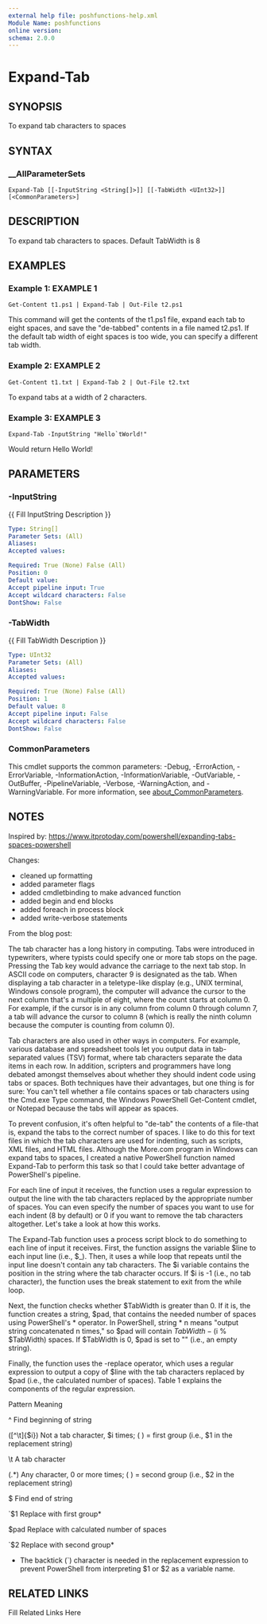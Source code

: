 ```yaml
---
external help file: poshfunctions-help.xml
Module Name: poshfunctions
online version: 
schema: 2.0.0
---
```


# Expand-Tab

## SYNOPSIS

To expand tab characters to spaces

## SYNTAX

### __AllParameterSets

```
Expand-Tab [[-InputString <String[]>]] [[-TabWidth <UInt32>]] [<CommonParameters>]
```

## DESCRIPTION

To expand tab characters to spaces.
Default TabWidth is 8


## EXAMPLES

### Example 1: EXAMPLE 1

```
Get-Content t1.ps1 | Expand-Tab | Out-File t2.ps1
```

This command will get the contents of the t1.ps1 file, expand each tab to eight
spaces, and save the "de-tabbed" contents in a file named t2.ps1.
If the default
tab width of eight spaces is too wide, you can specify a different tab width.





### Example 2: EXAMPLE 2

```
Get-Content t1.txt | Expand-Tab 2 | Out-File t2.txt
```

To expand tabs at a width of 2 characters.





### Example 3: EXAMPLE 3

```
Expand-Tab -InputString "Hello`tWorld!"
```

Would return
Hello   World!






## PARAMETERS

### -InputString

{{ Fill InputString Description }}

```yaml
Type: String[]
Parameter Sets: (All)
Aliases: 
Accepted values: 

Required: True (None) False (All)
Position: 0
Default value: 
Accept pipeline input: True
Accept wildcard characters: False
DontShow: False
```

### -TabWidth

{{ Fill TabWidth Description }}

```yaml
Type: UInt32
Parameter Sets: (All)
Aliases: 
Accepted values: 

Required: True (None) False (All)
Position: 1
Default value: 8
Accept pipeline input: False
Accept wildcard characters: False
DontShow: False
```


### CommonParameters

This cmdlet supports the common parameters: -Debug, -ErrorAction, -ErrorVariable, -InformationAction, -InformationVariable, -OutVariable, -OutBuffer, -PipelineVariable, -Verbose, -WarningAction, and -WarningVariable. For more information, see [about_CommonParameters](http://go.microsoft.com/fwlink/?LinkID=113216).

## NOTES

Inspired by: https://www.itprotoday.com/powershell/expanding-tabs-spaces-powershell

Changes:
* cleaned up formatting
* added parameter flags
* added cmdletbinding to make advanced function
* added begin and end blocks
* added foreach in process block
* added write-verbose statements

From the blog post:

The tab character has a long history in computing.
 Tabs were introduced in
typewriters, where typists could specify one or more tab stops on the page.
Pressing the Tab key would advance the carriage to the next tab stop.
 In ASCII
code on computers, character 9 is designated as the tab.
 When displaying a tab
character in a teletype-like display (e.g., UNIX terminal, Windows console
program), the computer will advance the cursor to the next column that's a
multiple of eight, where the count starts at column 0.
For example, if the
cursor is in any column from column 0 through column 7, a tab will advance the
cursor to column 8 (which is really the ninth column because the computer is
counting from column 0).

Tab characters are also used in other ways in computers.
 For example, various
database and spreadsheet tools let you output data in tab-separated values (TSV)
format, where tab characters separate the data items in each row.
 In addition,
scripters and programmers have long debated amongst themselves about whether
they should indent code using tabs or spaces.
 Both techniques have their
advantages, but one thing is for sure:  You can't tell whether a file contains
spaces or tab characters using the Cmd.exe Type command, the Windows PowerShell
Get-Content cmdlet, or Notepad because the tabs will appear as spaces.

To prevent confusion, it's often helpful to "de-tab" the contents of a file-that
is, expand the tabs to the correct number of spaces.
 I like to do this for text
files in which the tab characters are used for indenting, such as scripts, XML
files, and HTML files.
 Although the More.com program in Windows can expand tabs
to spaces, I created a native PowerShell function named Expand-Tab to perform
this task so that I could take better advantage of PowerShell's pipeline.

For each line of input it receives, the function uses a regular expression to
output the line with the tab characters replaced by the appropriate number of
spaces.
 You can even specify the number of spaces you want to use for each
indent (8 by default) or 0 if you want to remove the tab characters altogether.
Let's take a look at how this works.

The Expand-Tab function uses a process script block to do something to each line
of input it receives.
 First, the function assigns the variable $line to each
input line (i.e., $_).
 Then, it uses a while loop that repeats until the input
line doesn't contain any tab characters.
 The $i variable contains the position
in the string where the tab character occurs.
 If $i is -1 (i.e., no tab
character), the function uses the break statement to exit from the while loop.

Next, the function checks whether $TabWidth is greater than 0.
If it is, the
function creates a string, $pad, that contains the needed number of spaces using
PowerShell's * operator.
 In PowerShell, string * n means "output string
concatenated n times," so $pad will contain $TabWidth - ($i % $TabWidth) spaces.
If $TabWidth is 0, $pad is set to "" (i.e., an empty string).

Finally, the function uses the -replace operator, which uses a regular
expression to output a copy of $line with the tab characters replaced by $pad
(i.e., the calculated number of spaces).
 Table 1 explains the components of the
regular expression.

Pattern        Meaning

^              Find beginning of string

([^\t]{$i})    Not a tab character, $i times; ( ) = first group (i.e., $1 in the
            replacement string)

\t             A tab character

(.*)           Any character, 0 or more times; ( ) = second group (i.e., $2 in the
            replacement string)

$              Find end of string

`$1            Replace with first group*

$pad           Replace with calculated number of spaces

`$2            Replace with second group*

* The backtick (`) character is needed in the replacement expression to prevent
PowerShell from interpreting $1 or $2 as a variable name.


## RELATED LINKS

Fill Related Links Here

